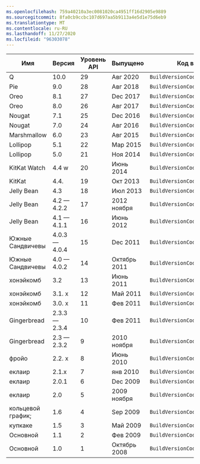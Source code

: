 ```yaml
---
ms.openlocfilehash: 759a40210a3ec0081020ca4951ff16d2905e9889
ms.sourcegitcommit: 8fa0cb9ccbc107d697aa5b9113a4e5d1e75d6eb9
ms.translationtype: MT
ms.contentlocale: ru-RU
ms.lasthandoff: 11/27/2020
ms.locfileid: "96303078"
---
```


|Имя|Версия|Уровень API|Выпущено|Код версии сборки|
|--- |--- |--- |--- |--- |
|Q|10.0|29|Авг 2020|`BuildVersionCodes.Q`|
|Pie|9.0|28|Авг 2018|`BuildVersionCodes.P`|
|Oreo|8.1|27|Dec 2017|`BuildVersionCodes.OMr1`|
|Oreo|8.0|26|Авг 2017|`BuildVersionCodes.O`|
|Nougat|7.1|25|Dec 2016|`BuildVersionCodes.NMr1`|
|Nougat|7.0|24|Авг 2016|`BuildVersionCodes.N`|
|Marshmallow|6.0|23|Авг 2015|`BuildVersionCodes.M`|
|Lollipop|5.1|22|Мар 2015|`BuildVersionCodes.LollipopMr1`|
|Lollipop|5.0|21|Ноя 2014|`BuildVersionCodes.Lollipop`|
|KitKat Watch|4.4 w|20|Июнь 2014|`BuildVersionCodes.KitKatWatch`|
|KitKat|4.4.|19|Окт 2013|`BuildVersionCodes.KitKat`|
|Jelly Bean|4.3|18|Июл 2013|`BuildVersionCodes.JellyBeanMr2`|
|Jelly Bean|4.2 — 4.2.2|17|2012 ноября|`BuildVersionCodes.JellyBeanMr1`|
|Jelly Bean|4.1 — 4.1.1|16|Июнь 2012|`BuildVersionCodes.JellyBean`|
|Южные Сандвичевы|4.0.3 — 4.0.4|15|Dec 2011|`BuildVersionCodes.IceCreamSandwichMr1`|
|Южные Сандвичевы|4.0 — 4.0.2|14|Октябрь 2011|`BuildVersionCodes.IceCreamSandwich`|
|хонэйкомб|3.2|13|Июнь 2011|`BuildVersionCodes.HoneyCombMr2`|
|хонэйкомб|3.1. x|12|Май 2011|`BuildVersionCodes.HoneyCombMr1`|
|хонэйкомб|3.0. x|11|Фев 2011|`BuildVersionCodes.HoneyComb`|
|Gingerbread|2.3.3 — 2.3.4|10|Фев 2011|`BuildVersionCodes.GingerBreadMr1`|
|Gingerbread|2.3 — 2.3.2|9|2010 ноября|`BuildVersionCodes.GingerBread`|
|фройо|2.2. x|8|Июнь 2010|`BuildVersionCodes.Froyo`|
|еклаир|2.1.x|7|янв 2010|`BuildVersionCodes.EclairMr1`|
|еклаир|2.0.1|6|Dec 2009|`BuildVersionCodes.Eclair01`|
|еклаир|2.0|5|2009 ноября|`BuildVersionCodes.Eclair`|
|кольцевой график;|1.6|4|Sep 2009|`BuildVersionCodes.Donut`|
|купкаке|1.5|3|Май 2009|`BuildVersionCodes.Cupcake`|
|Основной|1.1|2|Фев 2009|`BuildVersionCodes.Base11`|
|Основной|1.0|1|Октябрь 2008|`BuildVersionCodes.Base`|
